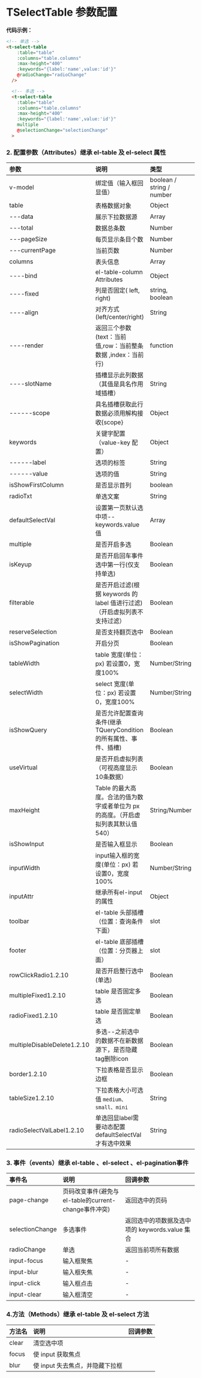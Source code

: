 # TSelectTable 参数配置

**代码示例：**

```html
<!-- 单选 -->
<t-select-table
    :table="table"
    :columns="table.columns"
    :max-height="400"
    :keywords="{label:'name',value:'id'}"
    @radioChange="radioChange"
  />

  <!-- 多选 -->
  <t-select-table
    :table="table"
    :columns="table.columns"
    :max-height="400"
    :keywords="{label:'name',value:'id'}"
    multiple
    @selectionChange="selectionChange"
  >

```

### 2. 配置参数（Attributes）继承 el-table 及 el-select 属性

| 参数                                         | 说明                                                                              | 类型                      | 默认值     |
| :------------------------------------------- | :-------------------------------------------------------------------------------- | :------------------------ | :--------- |
| v-model                                      | 绑定值（输入框回显值）                                                            | boolean / string / number | -          |
| table                                        | 表格数据对象                                                                      | Object                    | {}         |
| ---data                                      | 展示下拉数据源                                                                    | Array                     | []         |
| ---total                                     | 数据总条数                                                                        | Number                    | -          |
| ---pageSize                                  | 每页显示条目个数                                                                  | Number                    | -          |
| ---currentPage                               | 当前页数                                                                          | Number                    | -          |
| columns                                      | 表头信息                                                                          | Array                     | []         |
| ----bind                                     | el-table-column Attributes                                                        | Object                    | -          |
| ----fixed                                    | 列是否固定( left, right)                                                          | string, boolean           | -          |
| ----align                                    | 对齐方式(left/center/right)                                                       | String                    | center     |
| ----render                                   | 返回三个参数(text：当前值,row：当前整条数据 ,index：当前行)                       | function                  | -          |
| ----slotName                                 | 插槽显示此列数据（其值是具名作用域插槽）                                          | String                    | -          |
| ------scope                                  | 具名插槽获取此行数据必须用解构接收{scope}                                         | Object                    | 当前行数据 |
| keywords                                     | 关键字配置（value-key 配置）                                                      | Object                    | 无         |
| ------label                                  | 选项的标签                                                                        | String                    | ‘label’    |
| ------value                                  | 选项的值                                                                          | String                    | ‘value’    |
| isShowFirstColumn                            | 是否显示首列                                                                      | boolean                   | true       |
| radioTxt                                     | 单选文案                                                                          | String                    | 单选       |
| defaultSelectVal                             | 设置第一页默认选中项--keywords.value 值                                           | Array                     | -          |
| multiple                                     | 是否开启多选                                                                      | Boolean                   | false      |
| isKeyup                                      | 是否开启回车事件选中第一行(仅支持单选)                                            | Boolean                   | false      |
| filterable                                   | 是否开启过滤(根据 keywords 的 label 值进行过滤) （开启虚拟列表不支持过滤）        | Boolean                   | true       |
| reserveSelection                             | 是否支持翻页选中                                                                  | Boolean                   | true       |
| isShowPagination                             | 开启分页                                                                          | Boolean                   | false      |
| tableWidth                                   | table 宽度(单位：px) 若设置0，宽度100%                                            | Number/String             | 550        |
| selectWidth                                  | select 宽度(单位：px) 若设置0，宽度100%                                           | Number/String             | 0          |
| isShowQuery                                  | 是否允许配置查询条件(继承TQueryCondition的所有属性、事件、插槽)                   | Boolean                   | false      |
| useVirtual                                   | 是否开启虚拟列表（可视高度显示10条数据）                                          | Boolean                   | false      |
| maxHeight                                    | Table 的最大高度。合法的值为数字或者单位为 px 的高度。（开启虚拟列表其默认值540） | String/Number             | false      |
| isShowInput                                  | 是否输入框显示                                                                    | Boolean                   | false      |
| inputWidth                                   | input输入框的宽度(单位：px) 若设置0，宽度100%                                     | Number/String             | 550        |
| inputAttr                                    | 继承所有el-input的属性                                                            | Object                    | -          |
| toolbar                                      | el-table 头部插槽（位置：查询条件下面）                                           | slot                      | -          |
| footer                                       | el-table 底部插槽（位置：分页器上面）                                             | slot                      | -          |
| rowClickRadio<el-tag>1.2.10</el-tag>         | 是否开启整行选中(单选)                                                            | Boolean                   | true       |
| multipleFixed<el-tag>1.2.10</el-tag>         | table 是否固定多选                                                                | Boolean                   | false      |
| radioFixed<el-tag>1.2.10</el-tag>            | table 是否固定单选                                                                | Boolean                   | false      |
| multipleDisableDelete<el-tag>1.2.10</el-tag> | 多选--之前选中的数据不在新数据源下，是否隐藏tag删除icon                           | Boolean                   | true       |
| border<el-tag>1.2.10</el-tag>                | 下拉表格是否显示边框                                                              | Boolean                   | true       |
| tableSize<el-tag>1.2.10</el-tag>             | 下拉表格大小可选值 `medium、small、mini`                                          | String                    | -          |
| radioSelectValLabel<el-tag>1.2.10</el-tag>   | 单选回显label需要动态配置defaultSelectVal 才有选中效果                            | String                    | -          |

### 3. 事件（events）继承 el-table 、el-select 、el-pagination事件

| 事件名          | 说明                                                 | 回调参数                                       |
| :-------------- | :--------------------------------------------------- | :--------------------------------------------- |
| page-change     | 页码改变事件(避免与el-table的current-change事件冲突) | 返回选中的页码                                 |
| selectionChange | 多选事件                                             | 返回选中的项数据及选中项的 keywords.value 集合 |
| radioChange     | 单选                                                 | 返回当前项所有数据                             |
| input-focus     | 输入框聚焦                                           | -                                              |
| input-blur      | 输入框失焦                                           | -                                              |
| input-click     | 输入框点击                                           | -                                              |
| input-clear     | 输入框清空                                           | -                                              |

### 4.方法（Methods）继承 el-table 及 el-select 方法

| 方法名 | 说明                            | 回调参数 |
| :----- | :------------------------------ | :------- |
| clear  | 清空选中项                      |          |
| focus  | 使 input 获取焦点               |          |
| blur   | 使 input 失去焦点，并隐藏下拉框 |          |